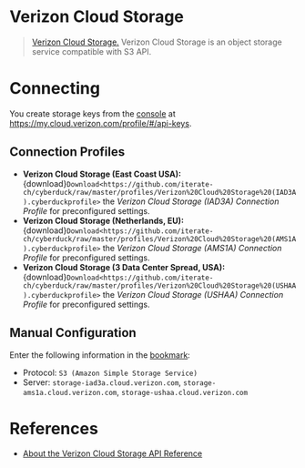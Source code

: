 Verizon Cloud Storage
===

> [Verizon Cloud Storage.](https://thingspace.verizon.com/documentation/apis/cloud-storage/api-reference.html) Verizon Cloud Storage is an object storage service compatible with S3 API.

# Connecting

You create storage keys from the [console](https://console.cloud.verizon.com/) at https://my.cloud.verizon.com/profile/#/api-keys.

## Connection Profiles

- **Verizon Cloud Storage (East Coast USA):** {download}`Download<https://github.com/iterate-ch/cyberduck/raw/master/profiles/Verizon%20Cloud%20Storage%20(IAD3A).cyberduckprofile>` the *Verizon Cloud Storage (IAD3A) Connection Profile* for preconfigured settings.
- **Verizon Cloud Storage (Netherlands, EU):** {download}`Download<https://github.com/iterate-ch/cyberduck/raw/master/profiles/Verizon%20Cloud%20Storage%20(AMS1A).cyberduckprofile>` the *Verizon Cloud Storage (AMS1A) Connection Profile* for preconfigured settings.
- **Verizon Cloud Storage (3 Data Center Spread, USA):** {download}`Download<https://github.com/iterate-ch/cyberduck/raw/master/profiles/Verizon%20Cloud%20Storage%20(USHAA).cyberduckprofile>` the *Verizon Cloud Storage (USHAA) Connection Profile* for preconfigured settings.

## Manual Configuration

Enter the following information in the [bookmark](../../cyberduck/bookmarks.md):

- Protocol: `S3 (Amazon Simple Storage Service)`
- Server: `storage-iad3a.cloud.verizon.com`, `storage-ams1a.cloud.verizon.com`, `storage-ushaa.cloud.verizon.com`

# References

- [About the Verizon Cloud Storage API Reference](https://thingspace.verizon.com/documentation/apis/cloud-storage/about-personal-cloud-storage-apis.html)